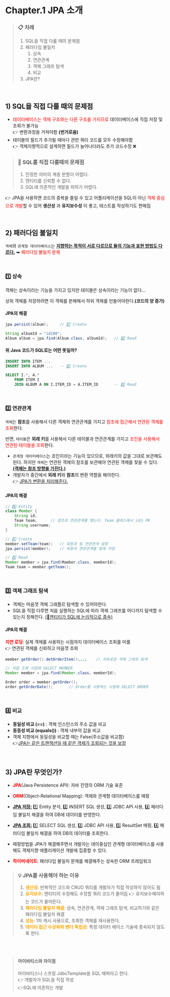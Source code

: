 # Chapter.1 JPA 소개 

> ### 📋 차례
> 1) SQL을 직접 다룰 때의 문제점
> 2) 패러다임 불일치
>    1) 상속
>    2) 연관관계
>    3) 객체 그래프 탐색
>    4) 비교
> 3) JPA란?

<br>

## 1) SQL을 직접 다룰 때의 문제점

- <span style="color:red;">데이터베이스는 객체 구조와는 다른 구조를 가지므로</span> 데이터베이스에 직접 저장 및 조회가 불가능 <br>👉 변환과정을 거쳐야함 **(번거로움)**
- 테이블의 필드가 추가될 때마다 관련 쿼리 코드를 모두 수정해야함 <br>👉 객체지향적으로 설계하면 필드가 늘어나더라도 추가 코드수정 ❌

> ### 🚨 SQL를 직접 다룰때의 문제점
> 1) 진정한 의미의 계층 분할이 어렵다.
> 2) 엔티티를 신뢰할 수 없다.
> 3) SQL에 의존적인 개발을 피하기 어렵다.

👉 JPA을 사용하면 코드의 중복을 줄일 수 있고 어플리케이션을 SQL이 아닌 <span style="color:red;">객체 중심으로 개발</span>할 수 있어 **생산성** 과 **유지보수성** 이 좋고, 테스트를 작성하기도 편해짐

<br>

## 2) 패러다임 불일치

`객체`와 `관계형 데이터베이스`는 <ins>**지향하는 목적이 서로 다르므로 둘의 기능과 표현 방법도 다르다.**</ins>  ➡︎ <span style="color:#F05750;">**패러다임 불일치 문제**</span>

<br>

### 1️⃣ 상속 <br>
객체는 상속이라는 기능을 가지고 있지만 테이블은 상속이라는 기능이 없다...

상위 객체를 저장하려면 이 객체를 분해해서 하위 객체를 만들어야한다.**(코드의 양 증가)**

#### JPA의 해결

```java
jpa.persist(album);     // 1️⃣ Create

String albumId = "id100";
Album album = jpa.find(Album.class, albumId);   // 2️⃣ Read
```

#### 위 Java 코드가 SQL로는 어떤 뜻일까?
```sql
INSERT INTO ITEM ...
INSERT INTO ALBUM ...   -- 1️⃣ Create

SELECT I.*, A.*
    FROM ITEM I
    JOIN ALBUM A ON I.ITEM_ID = A.ITEM_ID       -- 2️⃣ Read
```

<br>

### 2️⃣ 연관관계 <br>
`객체`는 **참조**를 사용해서 다른 객체와 연관관계를 가지고 <span style="color:red;">참조에 접근해서 연관된 객체를 조회</span>한다.

반면, `테이블`은 **외래 키**를 사용해서 다른 테이블과 연관관계를 가지고 <span style="color:red;">조인을 사용해서 연관된 테이블을 조회</span>한다.

* `관계형 데이터베이스`는 조인이라는 기능이 있으므로, 외래키의 값을 그대로 보관해도 된다. 하지만 `객체`는 연관된 객체의 참조를 보관해야 연관된 객체를 찾을 수 있다.
<ins>**(객체는 참조 방향을 가진다.)**</ins>
* 개발자가 중간에서 **외래 키**와 **참조**의 변환 역할을 해야한다. <br> 👉 <ins>JPA가 변환을 처리해준다.</ins>

#### JPA의 해결

```java
// 0️⃣ Entity
class Member {
    String id;
    Team team;      // 참조로 연관관계를 맺는다. Team 클래스에서 id는 PK
    String username;
}

// 1️⃣ Create
member.setTeam(team);   // 회원과 팀 연관관계 설정
jpa.persist(member);    // 회원과 연관관계를 함께 저장

// 2️⃣ Read
Member member = jpa.find(Mamber.class, memberId);
Team team = member.getTeam();
```

<br>

### 3️⃣ 객체 그래프 탐색 <br>

* 객체는 마음껏 객체 그래플르 탐색할 수 있어야한다.
* SQL을 직접 다루면 처음 실행하는 SQL에 따라 객체 그래프를 어디까지 탐색할 수 있는지 정해진다. <ins>(🚨엔티티가 SQL에 논리적으로 종속)</ins>

#### JPA의 해결
<span style="color:red;">**지연 로딩**</span>: 실제 객체를 사용하는 시점까지 데이터베이스 조회를 미룸 <br> 👉 연관된 객체를 신뢰하고 마음껏 조회
```java
member.getOrder().detOrderItem()...;    // 자유로운 객체 그래프 탐색
```
```java
// 처음 조회 시점에 SELECT MEMBER
Member member = jpa.find(Member.class, memberId);

Order order = member.getOrder();
order.getOrderDate();       // Order를 사용하는 시점에 SELECT ORDER
```

<br>

### 4️⃣ 비교 <br>
* **동일성 비교 (==)** : 객체 인스턴스의 주소 값을 비교
* **동등성 비교 (equals())** : 객체 내부의 값을 비교
* 객체 지향에서 동일성을 비교할 때는 False(주소값을 비교함) <br> 👉<ins>JPA는 같은 트랜잭션일 때 같은 객체가 조회되는 것을 보장</ins>

<br>

## 3) JPA란 무엇인가?
* <span style="color:red;">**JPA**</span>(Java Persistence API): 자바 진영의 ORM 기술 표준
* <span style="color:red;">**ORM**</span>(Object-Relational Mapping): 객체와 관계형 데이터베이스를 매핑


* <ins>**JPA 저장:**</ins> 1️⃣ Entity 분석, 2️⃣ INSERT SQL 생성, 3️⃣ JDBC API 사용, 4️⃣ 패러다임 불일치 해결을 하여 DB에 데이터를 반영한다.
* <ins>**JPA 조회:**</ins> 1️⃣ SELECT SQL 생성, 2️⃣ JDBC API 사용, 3️⃣ ResultSet 매핑, 4️⃣ 패러다임 불일치 해결을 하여 DB의 데이터를 조회한다.
* 매핑방법을 JPA가 해결해주면서 개발자는 데이중심인 관계형 데이터베이스를 사용해도 객체지향 애플리캐이션 개발에 집중할 수 있다.
* <span style="color:red;">**하이버네이트**</span>: 패러다임 불일치 문제를 해결해주는 성숙한 ORM 프레임워크


> ### 💡 JPA를 사용해야 하는 이유
> 1) <span style="color:orange;">**생산성**</span>: 반복적인 코드와 CRUD 쿼리를 개발자가 직접 작성하지 않아도 됨
> 2) <span style="color:orange;">**유지보수**</span>: 엔티티의 수정해도 수정할 쿼리 코드가 줄어듬 👉 유지보수해야하는 코드가 줄어든다.
> 3) <span style="color:orange;">**패러다임 불일치 해결**</span>: 상속, 연관관계, 객체 그래프 탐색, 비교하기와 같은 패러다임 불일치 해결
> 4) <span style="color:orange;">**성능**</span>: 1차 캐시 사용으로, 조회한 객체를 재사용한다.
> 5) <span style="color:orange;">**데이터 접근 수상화와 벤더 독립성**</span>: 특정 데이터 베이스 기술에 종속되지 않도록 한다.

<br>
<br>

> #### 마이바티스와 차이점
> 마이바티스나 스프링 JdbcTemplate을 SQL 매퍼라고 한다. <br>👉 개발자가 SQL을 직접 작성 <br>👉SQL에 의존하는 개발